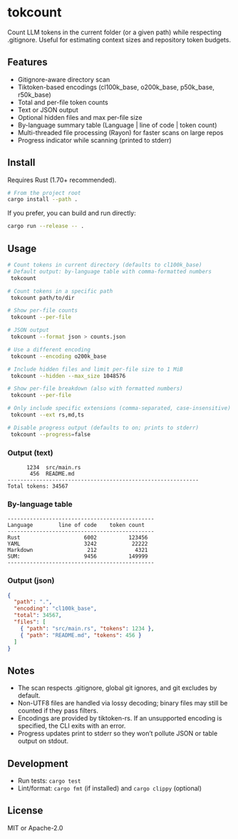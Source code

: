 # tokcount

Count LLM tokens in the current folder (or a given path) while respecting .gitignore. Useful for estimating context sizes and repository token budgets.

## Features
- Gitignore-aware directory scan
- Tiktoken-based encodings (cl100k_base, o200k_base, p50k_base, r50k_base)
- Total and per-file token counts
- Text or JSON output
- Optional hidden files and max per-file size
 - By-language summary table (Language | line of code | token count)
- Multi-threaded file processing (Rayon) for faster scans on large repos
 - Progress indicator while scanning (printed to stderr)

## Install

Requires Rust (1.70+ recommended).

```bash
# From the project root
cargo install --path .
```

If you prefer, you can build and run directly:

```bash
cargo run --release -- .
```

## Usage

```bash
# Count tokens in current directory (defaults to cl100k_base)
# Default output: by-language table with comma-formatted numbers
 tokcount

# Count tokens in a specific path
 tokcount path/to/dir

# Show per-file counts
 tokcount --per-file

# JSON output
 tokcount --format json > counts.json

# Use a different encoding
 tokcount --encoding o200k_base

# Include hidden files and limit per-file size to 1 MiB
 tokcount --hidden --max_size 1048576

# Show per-file breakdown (also with formatted numbers)
 tokcount --per-file

# Only include specific extensions (comma-separated, case-insensitive)
 tokcount --ext rs,md,ts

# Disable progress output (defaults to on; prints to stderr)
 tokcount --progress=false
```

### Output (text)
```
      1234  src/main.rs
       456  README.md
------------------------------------------------------------
Total tokens: 34567
```

### By-language table
```
----------------------------------------------
Language        line of code    token count
----------------------------------------------
Rust                    6002          123456
YAML                    3242           22222
Markdown                 212            4321
SUM:                    9456          149999
----------------------------------------------
```

### Output (json)
```json
{
  "path": ".",
  "encoding": "cl100k_base",
  "total": 34567,
  "files": [
    { "path": "src/main.rs", "tokens": 1234 },
    { "path": "README.md", "tokens": 456 }
  ]
}
```

## Notes
- The scan respects .gitignore, global git ignores, and git excludes by default.
- Non-UTF8 files are handled via lossy decoding; binary files may still be counted if they pass filters.
- Encodings are provided by tiktoken-rs. If an unsupported encoding is specified, the CLI exits with an error.
 - Progress updates print to stderr so they won’t pollute JSON or table output on stdout.

## Development

- Run tests: `cargo test`
- Lint/format: `cargo fmt` (if installed) and `cargo clippy` (optional)

## License

MIT or Apache-2.0
